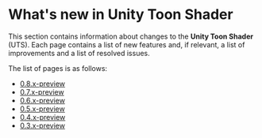 # What's new in Unity Toon Shader

This section contains information about changes to the **Unity Toon Shader** (UTS). Each page contains a list of new features and, if relevant, a list of improvements and a list of resolved issues.

The list of pages is as follows:
* [0.8.x-preview ](whats-new-0.8.x.md)
* [0.7.x-preview ](whats-new-0.7.x.md)
* [0.6.x-preview ](whats-new-0.6.x.md)
* [0.5.x-preview ](whats-new-0.5.x.md)
* [0.4.x-preview ](whats-new-0.4.x.md)
* [0.3.x-preview ](whats-new-0.3.x.md)
